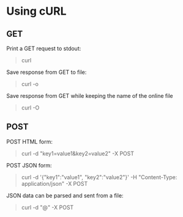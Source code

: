 # Using cURL
## GET
Print a GET request to stdout:
>curl <URL>

Save response from GET to file:
>curl -o <OUTPUT-FILE-NAME> <URL>

Save response from GET while keeping the name of the online file
>curl -O <URL>

## POST
POST HTML form:
>curl -d "key1=value1&key2=value2" -X POST <URL>

POST JSON form:
>curl -d '{"key1":"value1", "key2":"value2"}' -H "Content-Type: application/json" -X POST <URL>

JSON data can be parsed and sent from a file: 
>curl -d "@<JSON-FILE-NAME>" -X POST <URL>
